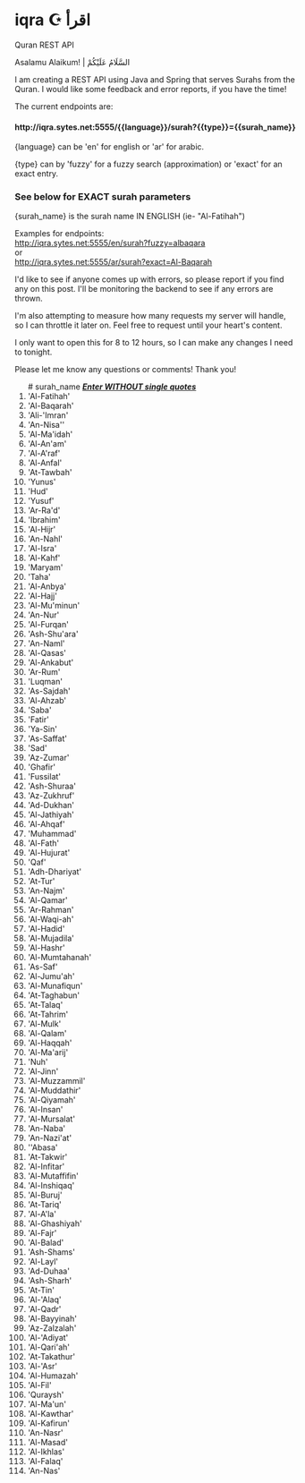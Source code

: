 # iqra ☪️ اقرأ
Quran REST API

Asalamu Alaikum! | السَّلَامُ عَلَيْكُمْ

I am creating a REST API using Java and Spring that serves Surahs from the Quran. I would like some feedback and error reports, if you have the time!

The current endpoints are:
<h4>http://<span></span>iqra.sytes.net:5555/{{language}}/surah?{{type}}={{surah_name}}</h4>

{language} can be 'en' for english or 'ar' for arabic.

{type} can by 'fuzzy' for a fuzzy search (approximation) or 'exact' for an exact entry.<h3>See below for EXACT surah parameters </h3>

{surah_name} is the surah name IN ENGLISH (ie- "Al-Fatihah")

Examples for endpoints:<br>
http://iqra.sytes.net:5555/en/surah?fuzzy=albaqara<br>
or<br>
http://iqra.sytes.net:5555/ar/surah?exact=Al-Baqarah

I'd like to see if anyone comes up with errors, so please report if you find any on this post. I'll be monitoring the backend to see if any errors are thrown.

I'm also attempting to measure how many requests my server will handle, so I can throttle it later on. Feel free to request until your heart's content.

I only want to open this for 8 to 12 hours, so I can make any changes I need to tonight.

Please let me know any questions or comments! Thank you!

<ol>
  # surah_name <i><u><b> Enter WITHOUT single quotes </b></u></i>
<li>'Al-Fatihah'
<li>'Al-Baqarah'
<li>'Ali-'Imran'
<li>'An-Nisa''
<li>'Al-Ma'idah'
<li>'Al-An'am'
<li>'Al-A'raf'
<li>'Al-Anfal'
<li>'At-Tawbah'
<li>'Yunus'
<li>'Hud'
<li>'Yusuf'
<li>'Ar-Ra'd'
<li>'Ibrahim'
<li>'Al-Hijr'
<li>'An-Nahl'
<li>'Al-Isra'
<li>'Al-Kahf'
<li>'Maryam'
<li>'Taha'
<li>'Al-Anbya'
<li>'Al-Hajj'
<li>'Al-Mu'minun'
<li>'An-Nur'
<li>'Al-Furqan'
<li>'Ash-Shu'ara'
<li>'An-Naml'
<li>'Al-Qasas'
<li>'Al-Ankabut'
<li>'Ar-Rum'
<li>'Luqman'
<li>'As-Sajdah'
<li>'Al-Ahzab'
<li>'Saba'
<li>'Fatir'
<li>'Ya-Sin'
<li>'As-Saffat'
<li>'Sad'
<li>'Az-Zumar'
<li>'Ghafir'
<li>'Fussilat'
<li>'Ash-Shuraa'
<li>'Az-Zukhruf'
<li>'Ad-Dukhan'
<li>'Al-Jathiyah'
<li>'Al-Ahqaf'
<li>'Muhammad'
<li>'Al-Fath'
<li>'Al-Hujurat'
<li>'Qaf'
<li>'Adh-Dhariyat'
<li>'At-Tur'
<li>'An-Najm'
<li>'Al-Qamar'
<li>'Ar-Rahman'
<li>'Al-Waqi-ah'
<li>'Al-Hadid'
<li>'Al-Mujadila'
<li>'Al-Hashr'
<li>'Al-Mumtahanah'
<li>'As-Saf'
<li>'Al-Jumu'ah'
<li>'Al-Munafiqun'
<li>'At-Taghabun'
<li>'At-Talaq'
<li>'At-Tahrim'
<li>'Al-Mulk'
<li>'Al-Qalam'
<li>'Al-Haqqah'
<li>'Al-Ma'arij'
<li>'Nuh'
<li>'Al-Jinn'
<li>'Al-Muzzammil'
<li>'Al-Muddathir'
<li>'Al-Qiyamah'
<li>'Al-Insan'
<li>'Al-Mursalat'
<li>'An-Naba'
<li>'An-Nazi'at'
<li>''Abasa'
<li>'At-Takwir'
<li>'Al-Infitar'
<li>'Al-Mutaffifin'
<li>'Al-Inshiqaq'
<li>'Al-Buruj'
<li>'At-Tariq'
<li>'Al-A'la'
<li>'Al-Ghashiyah'
<li>'Al-Fajr'
<li>'Al-Balad'
<li>'Ash-Shams'
<li>'Al-Layl'
<li>'Ad-Duhaa'
<li>'Ash-Sharh'
<li>'At-Tin'
<li>'Al-'Alaq'
<li>'Al-Qadr'
<li>'Al-Bayyinah'
<li>'Az-Zalzalah'
<li>'Al-'Adiyat'
<li>'Al-Qari'ah'
<li>'At-Takathur'
<li>'Al-'Asr'
<li>'Al-Humazah'
<li>'Al-Fil'
<li>'Quraysh'
<li>'Al-Ma'un'
<li>'Al-Kawthar'
<li>'Al-Kafirun'
<li>'An-Nasr'
<li>'Al-Masad'
<li>'Al-Ikhlas'
<li>'Al-Falaq'
<li>'An-Nas'


</ol>

